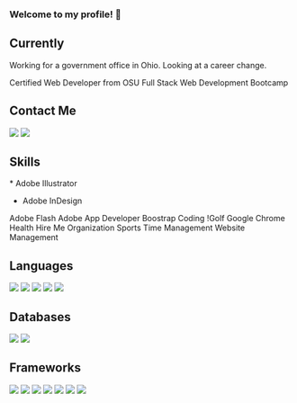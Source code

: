 ### Welcome to my profile! 👋

## Currently
Working for a government office in Ohio.  Looking at a career change.

Certified Web Developer from OSU Full Stack Web Development Bootcamp

## Contact Me
<p >
<a href="mailto:justin.m.long@gmail.com"><img src="https://img.shields.io/badge/Gmail-D14836?style=for-the-badge&logo=gmail&logoColor=white" /></a>   <a href="www.linkedin.com/in/the-justin-long/"><img src="https://img.shields.io/badge/LinkedIn-0077B5?style=for-the-badge&logo=linkedin&logoColor=white" /></a>
</p>

## Skills
<p>
* Adobe Illustrator
  
* Adobe InDesign
  
Adobe Flash
Adobe 
App Developer
Boostrap
Coding
!Golf
Google Chrome
Health
Hire Me
Organization
Sports
Time Management
Website Management
  </p>


## Languages
<p>
<img src="https://img.shields.io/badge/HTML5-E34F26?style=for-the-badge&logo=html5&logoColor=white">
<img src="https://img.shields.io/badge/JavaScript-323330?style=for-the-badge&logo=javascript&logoColor=F7DF1E">
<img src="https://img.shields.io/badge/CSS3-1572B6?style=for-the-badge&logo=css3&logoColor=white">
<img src="https://img.shields.io/badge/json-5E5C5C?style=for-the-badge&logo=json&logoColor=white">
<img src="https://img.shields.io/badge/Python-3776AB?style=for-the-badge&logo=python&logoColor=white">
 </p>
 
## Databases
<p>
   <img src="https://img.shields.io/badge/MySQL-00000F?style=for-the-badge&logo=mysql&logoColor=white">  
   <img src="https://img.shields.io/badge/MongoDB-4EA94B?style=for-the-badge&logo=mongodb&logoColor=white">
 </p>
 
## Frameworks
<p>
     <img src="https://img.shields.io/badge/Node.js-339933?style=for-the-badge&logo=nodedotjs&logoColor=white">
     <img src="https://img.shields.io/badge/npm-CB3837?style=for-the-badge&logo=npm&logoColor=white">
     <img src="https://img.shields.io/badge/Jest-C21325?style=for-the-badge&logo=jest&logoColor=white">
     <img src="https://img.shields.io/badge/Express.js-000000?style=for-the-badge&logo=express&logoColor=white">
     <img src="https://img.shields.io/badge/jQuery-0769AD?style=for-the-badge&logo=jquery&logoColor=white">
     <img src="https://img.shields.io/badge/Insomnia-5849be?style=for-the-badge&logo=Insomnia&logoColor=white">
     <img src="https://img.shields.io/badge/Git-F05032?style=for-the-badge&logo=git&logoColor=white">
 </p>

<!--
**slongy7/slongy7** is a ✨ _special_ ✨ repository because its `README.md` (this file) appears on your GitHub profile.

Here are some ideas to get you started:

- 🔭 I’m currently working on ...
- 🌱 I’m currently learning ...
- 👯 I’m looking to collaborate on ...
- 🤔 I’m looking for help with ...
- 💬 Ask me about ...
- 📫 Contact me
<p >
<a href="mailto:justin.m.long@gmail.com"><img src="https://img.shields.io/badge/Gmail-D14836?style=for-the-badge&logo=gmail&logoColor=white" /></a>   <a href="www.linkedin.com/in/the-justin-long/"><img src="https://img.shields.io/badge/LinkedIn-0077B5?style=for-the-badge&logo=linkedin&logoColor=white" /></a>
</p>
- 😄 Pronouns: ...
- ⚡ Fun fact: ...
-->
